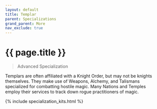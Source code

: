 ```yaml
---
layout: default
title: Templar
parent: Specializations
grand_parent: More
nav_exclude: true
---
```


# {{ page.title }}

> Advanced Specialization

Templars are often affiliated with a Knight Order, but may not be knights themselves. They make use of Weapons, Alchemy, and Talismans specialized for combatting hostile magic. Many Nations and Temples employ their services to track down rogue practitioners of magic.

{% include specialization_kits.html %}
